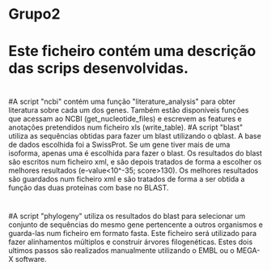 # Grupo2
# 
# Este ficheiro contém uma descrição das scrips desenvolvidas.
#
#A script "ncbi" contém uma função "literature_analysis" para obter literatura sobre cada um dos genes.
Também estão disponíveis funções que acessam ao NCBI (get_nucleotide_files) e escrevem as features e anotações pretendidos num ficheiro xls (write_table). 
#A script "blast" utiliza as sequências obtidas para fazer um blast utilizando o qblast. A base de dados escolhida foi a SwissProt. Se um gene tiver mais de uma isoforma, apenas uma é escolhida para fazer o blast. Os resultados do blast são escritos num ficheiro xml, e são depois tratados de forma a escolher os melhores resultados (e-value<10^-35; score>130). Os melhores resultados são guardados num ficheiro xml e são tratados de forma a ser obtida a função das duas proteínas com base no BLAST.
#
#
#A script "phylogeny" utiliza os resultados do blast para selecionar um conjunto de sequências do mesmo gene pertencente a outros organismos e guarda-las num ficheiro em formato fasta. Este ficheiro será utilizado para fazer alinhamentos múltiplos e construir árvores filogenéticas. Estes dois ultimos passos são realizados manualmente utilizando o EMBL ou o MEGA-X software.
#
#
